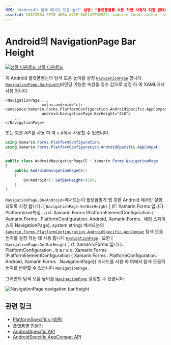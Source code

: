 ```yaml
---
제목: "Android의 탐색 페이지 모음 높이" 설명: "플랫폼별를 사용 하면 사용자 지정 렌더러 나 효과를 구현 하지 않고 특정 플랫폼 에서만 사용할 수 있는 기능을 사용할 수 있습니다. 이 문서에서는 NavigationPage의 탐색 모음 높이를 설정 하는 Android 플랫폼별를 사용 하는 방법을 설명 합니다. "
assetid: C8A73B64-FE70-408A-A72E-8AF147F0C52C: xamarin-forms author: davidbritch: dabritch:: 07/10/2018-loc: [ Xamarin.Forms ,]입니다. Xamarin.Essentials
---
```


# <a name="navigationpage-bar-height-on-android"></a>Android의 NavigationPage Bar Height

[![샘플 다운로드](~/media/shared/download.png) 샘플 다운로드](https://docs.microsoft.com/samples/xamarin/xamarin-forms-samples/userinterface-platformspecifics)

이 Android 플랫폼별는의 탐색 모음 높이를 설정 [`NavigationPage`](xref:Xamarin.Forms.NavigationPage) 합니다. [`NavigationPage.BarHeight`](xref:Xamarin.Forms.PlatformConfiguration.AndroidSpecific.AppCompat.NavigationPage.BarHeightProperty)바인딩 가능한 속성을 정수 값으로 설정 하 여 XAML에서 사용 됩니다.

```xaml
<NavigationPage ...
                xmlns:android="clr-namespace:Xamarin.Forms.PlatformConfiguration.AndroidSpecific.AppCompat;assembly=Xamarin.Forms.Core"
                android:NavigationPage.BarHeight="450">
    ...
</NavigationPage>
```

또는 흐름 API를 사용 하 여 c #에서 사용할 수 있습니다.

```csharp
using Xamarin.Forms.PlatformConfiguration;
using Xamarin.Forms.PlatformConfiguration.AndroidSpecific.AppCompat;
...

public class AndroidNavigationPageCS : Xamarin.Forms.NavigationPage
{
    public AndroidNavigationPageCS()
    {
        On<Android>().SetBarHeight(450);
    }
}
```

`NavigationPage.On<Android>`메서드는이 플랫폼별가 앱 호환 Android 에서만 실행 되도록 지정 합니다. [ `NavigationPage.SetBarHeight` ] (F: Xamarin.Forms 입니다. Platform\roid특정.. a d. Xamarin.Forms IPlatformElementConfiguration { Xamarin.Forms . PlatformConfiguration. Android, Xamarin.Forms . 네임 스페이스의 NavigationPage}, system.string) 메서드는의 [`Xamarin.Forms.PlatformConfiguration.AndroidSpecific.AppCompat`](xref:Xamarin.Forms.PlatformConfiguration.AndroidSpecific.AppCompat) 탐색 모음 높이를 설정 하는 데 사용 됩니다 [`NavigationPage`](xref:Xamarin.Forms.NavigationPage) . 또한 [ `NavigationPage.GetBarHeight` ] (f: Xamarin.Forms 입니다. PlatformConfiguration.. b a r a d. Xamarin.Forms IPlatformElementConfiguration { Xamarin.Forms . PlatformConfiguration. Android, Xamarin.Forms . NavigationPage}) 메서드를 사용 하 여에서 탐색 모음의 높이를 반환할 수 있습니다 `NavigationPage` .

그러면의 탐색 모음 높이를 [`NavigationPage`](xref:Xamarin.Forms.NavigationPage) 설정할 수 있습니다.

![](navigationpage-bar-height-images/navigationpage-barheight.png "NavigationPage navigation bar height")

## <a name="related-links"></a>관련 링크

- [PlatformSpecifics (샘플)](https://docs.microsoft.com/samples/xamarin/xamarin-forms-samples/userinterface-platformspecifics)
- [플랫폼별 만들기](~/xamarin-forms/platform/platform-specifics/index.md#creating-platform-specifics)
- [AndroidSpecific API](xref:Xamarin.Forms.PlatformConfiguration.AndroidSpecific)
- [AndroidSpecific AppCompat API](xref:Xamarin.Forms.PlatformConfiguration.AndroidSpecific.AppCompat)
